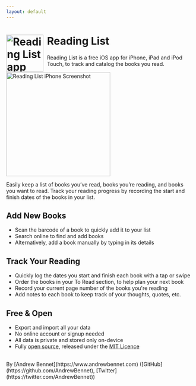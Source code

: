 ```yaml
---
layout: default
---
```

<h1>
  <img src="{{ site.url }}/assets/AppIcon.png"
  alt="Reading List app icon" style="width: 100px; float: left; padding-right: 10px;" />
  Reading List
</h1>

Reading List is a free iOS app for iPhone, iPad and iPod Touch, to track and catalog the books you read.

<img src="{{ site.url }}/assets/iPhone7-ToReadList_framed.png"
  alt="Reading List iPhone Screenshot" style="width: 280px;" />

Easily keep a list of books you’ve read, books you’re reading, and books you want to read. Track your reading progress by recording the start and finish dates of the books in your list.

## Add New Books
* Scan the barcode of a book to quickly add it to your list
* Search online to find and add books
* Alternatively, add a book manually by typing in its details

## Track Your Reading
* Quickly log the dates you start and finish each book with a tap or swipe
* Order the books in your To Read section, to help plan your next book
* Record your current page number of the books you're reading
* Add notes to each book to keep track of your thoughts, quotes, etc.

## Free & Open
* Export and import all your data
* No online account or signup needed
* All data is private and stored only on-device
* Fully [open source](https://github.com/AndrewBennet/readinglist), released under the [MIT Licence](https://github.com/AndrewBennet/readinglist/blob/master/LICENSE)


<br />
By [Andrew Bennet](https://www.andrewbennet.com) ([GitHub](https://github.com/AndrewBennet), [Twitter](https://twitter.com/AndrewBennet))

<a href="https://itunes.apple.com/us/app/reading-list-a-book-tracking-log/id1217139955?mt=8" style="display:inline-block;overflow:hidden;background:url(//linkmaker.itunes.apple.com/assets/shared/badges/en-us/appstore-lrg.svg) no-repeat;width:135px;height:40px;background-size:contain;"></a>
